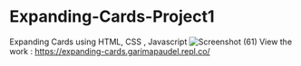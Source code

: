 # Expanding-Cards-Project1
Expanding Cards using HTML, CSS , Javascript
![Screenshot (61)](https://user-images.githubusercontent.com/106854421/197371644-9af7f9db-ad0f-4291-bb37-37ae1b9a99b7.png)
View the work : https://expanding-cards.garimapaudel.repl.co/
